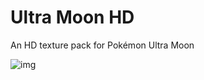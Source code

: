 # Ultra Moon HD

An HD texture pack for Pokémon Ultra Moon

![img](https://i.imgur.com/jahB5lY.jpeg)
